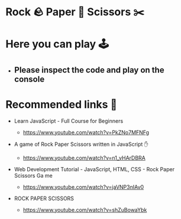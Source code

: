 # Rock 🪨 Paper 🧻 Scissors ✂️

# Here you can play 🕹

 - Please inspect the code and play on the console
 	- 

# Recommended links 🔗

 - Learn JavaScript - Full Course for Beginners
	- https://www.youtube.com/watch?v=PkZNo7MFNFg	

 - A game of Rock Paper Scissors written in JavaScript ✋
	- https://www.youtube.com/watch?v=n1_vHArDBRA	

 -  Web Development Tutorial - JavaScript, HTML, CSS - Rock Paper Scissors Ga    me
	- https://www.youtube.com/watch?v=jaVNP3nIAv0	

 - ROCK PAPER SCISSORS
	- https://www.youtube.com/watch?v=shZuBowaYbk	
